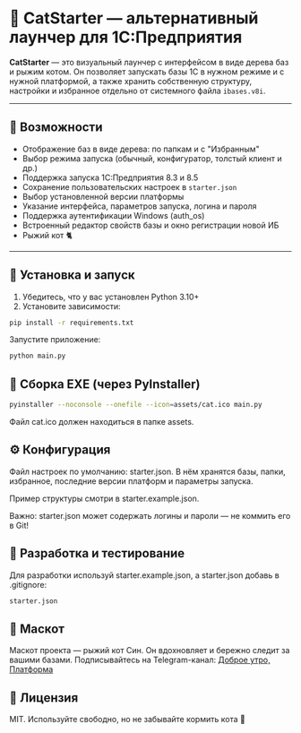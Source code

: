 # 🐾 CatStarter — альтернативный лаунчер для 1С:Предприятия

**CatStarter** — это визуальный лаунчер с интерфейсом в виде дерева баз и рыжим котом. Он позволяет запускать базы 1С в нужном режиме и с нужной платформой, а также хранить собственную структуру, настройки и избранное отдельно от системного файла `ibases.v8i`.

---

## 🚀 Возможности

- Отображение баз в виде дерева: по папкам и с "Избранным"
- Выбор режима запуска (обычный, конфигуратор, толстый клиент и др.)
- Поддержка запуска 1С:Предприятия 8.3 и 8.5
- Сохранение пользовательских настроек в `starter.json`
- Выбор установленной версии платформы
- Указание интерфейса, параметров запуска, логина и пароля
- Поддержка аутентификации Windows (auth_os)
- Встроенный редактор свойств базы и окно регистрации новой ИБ
- Рыжий кот 🐈

---

## 🐍 Установка и запуск

1. Убедитесь, что у вас установлен Python 3.10+  
2. Установите зависимости:

```bash
pip install -r requirements.txt
```
Запустите приложение:

```bash
python main.py
```

## 🧱 Сборка EXE (через PyInstaller)
```bash
pyinstaller --noconsole --onefile --icon=assets/cat.ico main.py
```
Файл cat.ico должен находиться в папке assets.

## ⚙️ Конфигурация
Файл настроек по умолчанию: starter.json.
В нём хранятся базы, папки, избранное, последние версии платформ и параметры запуска.

Пример структуры смотри в starter.example.json.

Важно: starter.json может содержать логины и пароли — не коммить его в Git!

## 🧪 Разработка и тестирование
Для разработки используй starter.example.json, а starter.json добавь в .gitignore:

```bash
starter.json
```
## 🐾 Маскот
Маскот проекта — рыжий кот Син. Он вдохновляет и бережно следит за вашими базами.
Подписывайтесь на Telegram-канал: [Доброе утро, Платформа](https://t.me/platform_morning)

## 📜 Лицензия
MIT. Используйте свободно, но не забывайте кормить кота 🐾

